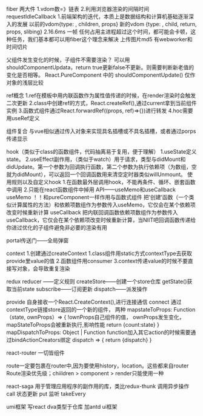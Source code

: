 fiber
    两大件 1.vdom数=》链表
                2.利用浏览器渲染的间隔时间 requestIdleCallback
    1.前端架构的迭代，本质上是数据结构和计算机基础逐渐深入的发展
        以前的vdom{type: , children, props}
        新的vdom {type: , child, return, props, slibing}
    2.16.6ms 一帧 任何占用主进程超过这个时间，都可能会卡顿，这种任务，我们基本都可以用fiber这个理念来解决 上传图片md5  有webworker和时间切片

父组件发生变化的时候，子组件不需要渲染？ 
    可以用shouldComponentUpdata，return true更新false不更新。则需要判断新老值的变化是否相等。
    React.PureComponent 中的 shouldComponentUpdate() 仅作对象的浅层⽐较

ref概念
1.ref在模板中用内联函数作为属性值传递的时候，在render渲染时会触发二次更新
2.class中创建ref的方式，React.createRef(),通过current拿到当前组件实例
3.函数式组件通过React.forwardRef((props, ref)=>{})进行转发
4.hoc需要用useRef定义

组件复合
与vue相似通过传入对象来实现具名插槽或不具名插槽，或者通过porps传递显示

hook（类似于class的函数组件，代码抽离易于复用，便于理解）
1.useState定义state。
2.useEffect副作用，（类似于watch）用于请求，类型与didMount和didUpdate。第一个参数为回调执行函数，第二个参数为执行依赖项（为数组，空就为didMount），可以返回一个回调函数用来清空定时器类似willUnmount。
使用规则以及自定义hook
1.在函数最外层调用hook，不能再条件、循环、嵌套函数中调用
2.只能在react函数组件中掉用
API——useMemo和useCallback
useMemo ！！和pureComponent一样作用与函数式组件  把’创建’函数（一个类似计算属性的方法）和依赖项数组作为参数传入useMemo，它仅会在某个依赖项改变时候重新计算
useCallback 把内联回调函数依赖项数组作为参数传入useCallback，它仅会在某个依赖项改变时候重新计算，当NIIT吧回调函数传递给你进过优化的子组件避免非必要的渲染有用

portal传送门——全局弹窗

context
1.创建通过createContext
1.class组件用static方式contextType去获取provide里value的值
2.函数组件用consumer
3.context传递value的时候不要直接写对象，会导致重复渲染

redux
reducer ——定义规则
createStore——创建一个store仓库
    getState()获取当前state
subscribe——订阅更新
dispatch——派发操作

provide
自身接收一个React.CreateContext(),进行连接通信
connect
通过contextType链接store返回的一个新的组件，
两种
mapstateToProps: Function
（state, ownProps）=> {
    !ownProps自己组件的值， ownProps发生变化，mapStateToProps会被重新执行,影响性能
    return {count:state}
}
mapDispatchToProps: Object | Function
    function加入其它action的时候需要通过bindActionCreators绑定
dispatch => {
    return {dispatch}
}

react-router  一切皆组件
<Router>
    <Link />
    <Switch>
        <Route></Route>
        <Redirect to />
    </Switch>
</Router>

route一定要包裹在router中,因为要使用history，location。这些都来自router
Route渲染优先级；chiildren > component > render只能使用一种

react-saga 用于管理应用程序的副作用的库，类比redux-thunk
调用异步操作 call
状态更新        put
监听              takeEvery


umi框架 写react dva类型于仓库 加antd ui框架
